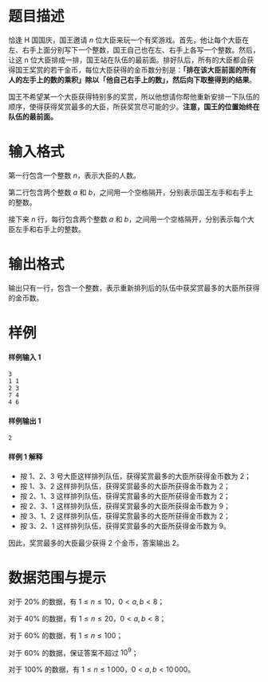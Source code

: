 
# 题目描述

恰逢 H 国国庆，国王邀请 $n$ 位大臣来玩一个有奖游戏。首先，他让每个大臣在左、右手上面分别写下一个整数，国王自己也在左、右手上各写一个整数。然后，让这 n 位大臣排成一排，国王站在队伍的最前面。排好队后，所有的大臣都会获得国王奖赏的若干金币，每位大臣获得的金币数分别是：**「排在该大臣前面的所有人的左手上的数的乘积」除以「他自己右手上的数」，然后向下取整得到的结果**。

国王不希望某一个大臣获得特别多的奖赏，所以他想请你帮他重新安排一下队伍的顺序，使得获得奖赏最多的大臣，所获奖赏尽可能的少。**注意，国王的位置始终在队伍的最前面。**


# 输入格式

第一行包含一个整数 $n$，表示大臣的人数。

第二行包含两个整数 $a$ 和 $b$，之间用一个空格隔开，分别表示国王左手和右手上的整数。

接下来 $n$ 行，每行包含两个整数 $a$ 和 $b$，之间用一个空格隔开，分别表示每个大臣左手和右手上的整数。

# 输出格式

输出只有一行，包含一个整数，表示重新排列后的队伍中获奖赏最多的大臣所获得的金币数。

# 样例

#### 样例输入 1
```plainplain
3
1 1
2 3
7 4
4 6
```

#### 样例输出 1
```plainplain
2
```

#### 样例 1 解释

- 按 1、2、3 号大臣这样排列队伍，获得奖赏最多的大臣所获得金币数为 $2$；
- 按 1、3、2 这样排列队伍，获得奖赏最多的大臣所获得金币数为 $2$；
- 按 2、1、3 这样排列队伍，获得奖赏最多的大臣所获得金币数为 $2$；
- 按 2、3、1 这样排列队伍，获得奖赏最多的大臣所获得金币数为 $9$；
- 按 3、1、2 这样排列队伍，获得奖赏最多的大臣所获得金币数为 $2$；
- 按 3、2、1 这样排列队伍，获得奖赏最多的大臣所获得金币数为 $9$。

因此，奖赏最多的大臣最少获得 $2$ 个金币，答案输出 $2$。

# 数据范围与提示

对于 20% 的数据，有 $1 \leq n \leq 10$，$0 < a, b < 8$；

对于 40% 的数据，有 $1 \leq n \leq 20$，$0 < a, b < 8$；

对于 60% 的数据，有 $1 \leq n \leq 100$；

对于 60% 的数据，保证答案不超过 $10^9$；

对于 100% 的数据，有 $1 \leq n \leq 1\,000$，$0 < a, b < 10\,000$。

